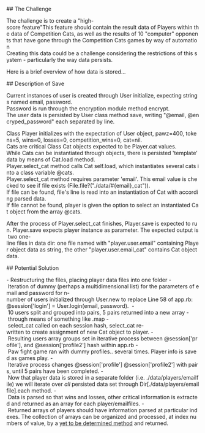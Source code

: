 ## The Challenge

The challenge is to create a "high-score feature"This feature should contain the result data of Players within the data of Competition Cats, as well as the results of 10 "computer" opponents that have gone through the Competition Cats games by way of automation Creating this data could be a challenge considering the restrictions of this system - particularly the way data persists. 

Here is a brief overview of how data is stored...

## Description of Save

Current instances of user is created through User initialize, expecting strings named email, password. 
Password is run through the encryption module method encrypt.
The user data is persisted by User class method save, writing "@email, @encryped_password" each separated by line.

Class Player initializes with the expectation of User object, pawz=400, tokens=5, wins=0, losses=0, competition_wins=0, cat=nil.
Cats are critical Class Cat objects expected to be Player.cat values.
While Cats can be instantiated through objects, there is persisted 'template' data by means of Cat.load method.
Player.select_cat method calls Cat self.load, which instantiates several cats into a class variable @cats.
Player.select_cat method requires parameter 'email'. This email value is checked to see if file exists (File.file?("./data/#{email}_cat")).
If file can be found, file's line is read into an instantiation of Cat with according parsed data.
If file cannot be found, player is given the option to select an instantiated Cat object from the array @cats.

After the process of Player.select_cat finishes, Player.save is expected to run. Player.save expects player instance as parameter. The expected output is two one-line files in data dir: one file named with "player.user.email" containing Player object data as string, the other "player.user.email_cat" contains Cat object data.

## Potential Solution

- Restructuring the files, placing player data files into one folder
- Iteration of dummy (perhaps a multidimensional list) for the parameters of email and password for n-number of users initialized through User.new to replace Line 58 of app.rb: @session['login'] = User.login(email, password). 
- 10 users split and grouped into pairs, 5 pairs returned into a new array - through means of something like .map
- select_cat called on each session hash, select_cat re-written to create assignment of new Cat object to player.
- Resulting users array groups set in iterative process between @session['profile'], and @session['profile2'] hash within app.rb
- Paw fight game ran with dummy profiles.. several times. Player info is saved as games play.
- Iterative process changes @session['profile'] @session['profile2'] with pairs, until 5 pairs have been completed.
- Now that player data is stored in a separate folder (i.e. ./data/players/emailfile) we will iterate over _all_ persisted data set through Dir[./data/players/emailfile].each method.
- Data is parsed so that wins and losses, other critical information is extracted and returned as an array for each player/emailfiles.
- Returned arrays of players should have information parsed at particular indexes. The collection of arrays can be organized and processed, at index numbers of value, by a [yet to be determined method](https://mixandgo.com/learn/ruby-sort-and-sort-by) and returned.